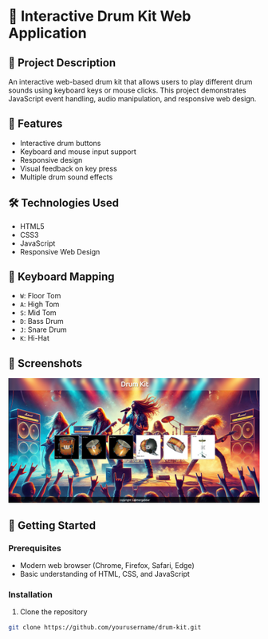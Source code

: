 # 🥁 Interactive Drum Kit Web Application

## 📝 Project Description
An interactive web-based drum kit that allows users to play different drum sounds using keyboard keys or mouse clicks. This project demonstrates JavaScript event handling, audio manipulation, and responsive web design.

## 🌟 Features
- Interactive drum buttons
- Keyboard and mouse input support
- Responsive design
- Visual feedback on key press
- Multiple drum sound effects

## 🛠 Technologies Used
- HTML5
- CSS3
- JavaScript
- Responsive Web Design

## 🎹 Keyboard Mapping
- `W`: Floor Tom
- `A`: High Tom
- `S`: Mid Tom
- `D`: Bass Drum
- `J`: Snare Drum
- `K`: Hi-Hat

## 📸 Screenshots
![Drum Kit Interface](Screenshot.png)

## 🚀 Getting Started

### Prerequisites
- Modern web browser (Chrome, Firefox, Safari, Edge)
- Basic understanding of HTML, CSS, and JavaScript

### Installation
1. Clone the repository
```bash
git clone https://github.com/yourusername/drum-kit.git

